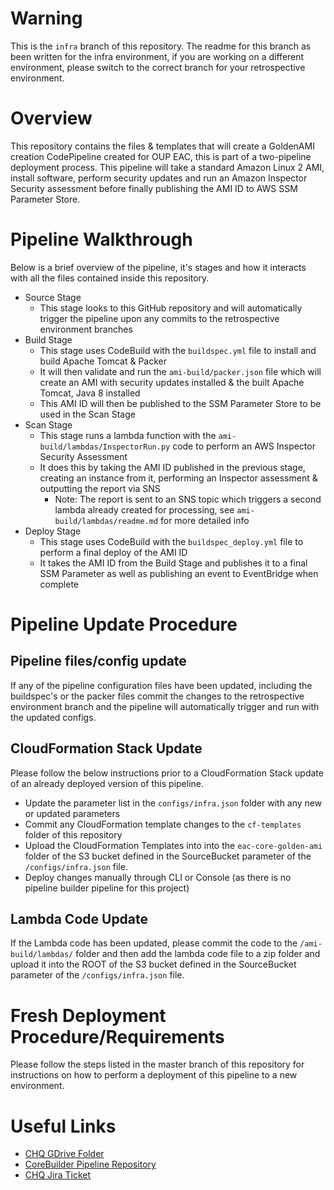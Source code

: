 # Warning
This is the `infra` branch of this repository. The readme for this branch as been written for the infra environment, if you are working on a different environment, please switch to the correct branch for your retrospective environment.

# Overview
This repository contains the files & templates that will create a GoldenAMI creation CodePipeline created for OUP EAC, this is part of a two-pipeline deployment process. This pipeline will take a standard Amazon Linux 2 AMI, install software, perform security updates and run an Amazon Inspector Security assessment before finally publishing the AMI ID to AWS SSM Parameter Store.

# Pipeline Walkthrough
Below is a brief overview of the pipeline, it's stages and how it interacts with all the files contained inside this repository.

- Source Stage
    - This stage looks to this GitHub repository and will automatically trigger the pipeline upon any commits to the retrospective environment branches
- Build Stage
    - This stage uses CodeBuild with the `buildspec.yml` file to install and build Apache Tomcat & Packer
    - It will then validate and run the `ami-build/packer.json` file which will create an AMI with security updates installed & the built Apache Tomcat, Java 8 installed
    - This AMI ID will then be published to the SSM Parameter Store to be used in the Scan Stage
- Scan Stage
    - This stage runs a lambda function with the `ami-build/lambdas/InspectorRun.py` code to perform an AWS Inspector Security Assessment
    - It does this by taking the AMI ID published in the previous stage, creating an instance from it, performing an Inspector assessment & outputting the report via SNS
        - Note: The report is sent to an SNS topic which triggers a second lambda already created for processing, see `ami-build/lambdas/readme.md` for more detailed info
- Deploy Stage
    - This stage uses CodeBuild with the `buildspec_deploy.yml` file to perform a final deploy of the AMI ID
    - It takes the AMI ID from the Build Stage and publishes it to a final SSM Parameter as well as publishing an event to EventBridge when complete



# Pipeline Update Procedure

## Pipeline files/config update
If any of the pipeline configuration files have been updated, including the buildspec's or the packer files commit the changes to the retrospective environment branch and the pipeline will automatically trigger and run with the updated configs.

## CloudFormation Stack Update
Please follow the below instructions prior to a CloudFormation Stack update of an already deployed version of this pipeline.

- Update the parameter list in the `configs/infra.json` folder with any new or updated parameters
- Commit any CloudFormation template changes to the `cf-templates` folder of this repository
- Upload the CloudFormation Templates into into the `eac-core-golden-ami` folder of the S3 bucket defined in the SourceBucket parameter of the `/configs/infra.json` file.
- Deploy changes manually through CLI or Console (as there is no pipeline builder pipeline for this project)

## Lambda Code Update
If the Lambda code has been updated, please commit the code to the `/ami-build/lambdas/` folder and then add the lambda code file to a zip folder and upload it into the ROOT of the S3 bucket defined in the SourceBucket parameter of the `/configs/infra.json` file.

# Fresh Deployment Procedure/Requirements
Please follow the steps listed in the master branch of this repository for instructions on how to perform a deployment of this pipeline to a new environment.

# Useful Links
- [CHQ GDrive Folder](https://drive.google.com/drive/folders/1ZFyiNBvl1q3CWFzWcuzOgRQRKIH3K3ue)
- [CoreBuilder Pipeline Repository](https://github.com/OUP/eac-core-pipeline/tree/infra)
- [CHQ Jira Ticket](https://cirrushq.atlassian.net/browse/OUPEAC-5043)